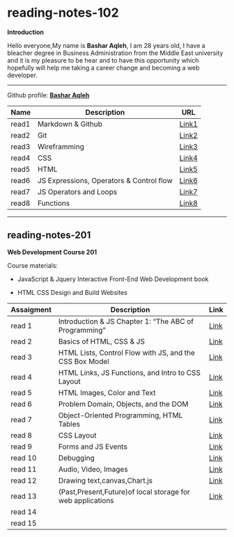 # reading-notes-102

<!-- Intro -->

**Introduction**

Hello everyone,My name is **Bashar Aqleh**, I am 28 years old, I have a bleacher degree in Business Administration from the Middle East university and it is my pleasure to be hear and to have this opportunity which hopefully will help me taking a career change and becoming a web developer.

---

Github profile: [**Bashar Aqleh**](https://github.com/B-AQ)

<!-- Table 102 -->

| Name | Description | URL |
| --- | --- | --- |
| read1 | Markdown & Github | [Link1](https://b-aq.github.io/reading-notes/102/read1) |
| read2 | Git | [Link2](https://b-aq.github.io/reading-notes/102/read2) |
| read3 | Wireframming | [Link3](https://b-aq.github.io/reading-notes/102/read3) |
| read4 | CSS | [Link4](https://b-aq.github.io/reading-notes/102/read4) |
| read5 | HTML | [Link5](https://b-aq.github.io/reading-notes/102/read5) |
| read6 | JS Expressions, Operators & Control flow | [Link6](https://b-aq.github.io/reading-notes/102/read6) |
| read7 | JS Operators and Loops | [Link7](https://b-aq.github.io/reading-notes/102/read7) |
| read8 | Functions | [Link8](https://b-aq.github.io/reading-notes/102/read8) |

---

<!-- Table 201 -->

## reading-notes-201

**Web Development Course 201**

Course materials:

- JavaScript & Jquery Interactive Front-End Web Development book

- HTML CSS Design and Build Websites

| Assaigment | Description | Link |
| - | - |- |
| read 1 |Introduction & JS Chapter 1: “The ABC of Programming” |[Link](201/read1.md)|
| read 2 |Basics of HTML, CSS & JS|[Link](201/read2.md)|
| read 3 |HTML Lists, Control Flow with JS, and the CSS Box Model|[Link](201/read3.md)|
| read 4 |HTML Links, JS Functions, and Intro to CSS Layout|[Link](201/read4.md)|
| read 5 |HTML Images, Color and Text|[Link](201/read5.md)|
| read 6 |Problem Domain, Objects, and the DOM|[Link](201/read6.md)|
| read 7 |Object-Oriented Programming, HTML Tables|[Link](201/read7.md)|
| read 8 |CSS Layout|[Link](201/read8.md)|
| read 9 |Forms and JS Events|[Link](201/read9.md)|
| read 10|Debugging|[Link](201/read10.md)|
| read 11 |Audio, Video, Images|[Link](201/read11.md)|
| read 12 |Drawing text,canvas,Chart.js|[Link](201/read12.md)|
| read 13 |(Past,Present,Future)of local storage for web applications|[Link](201/read13.md)|
| read 14 |||
| read 15 |||
